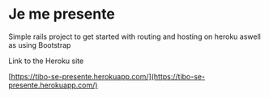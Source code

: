 # Je me presente

Simple rails project to get started with routing and hosting on heroku aswell as using Bootstrap

Link to the Heroku site

[https://tibo-se-presente.herokuapp.com/](https://tibo-se-presente.herokuapp.com/)
